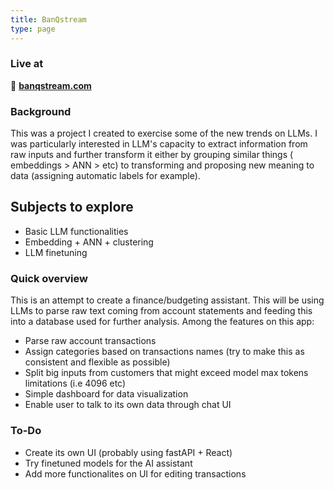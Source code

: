 ```yaml
---
title: BanQstream
type: page
---
```


### Live at

💸 [**banqstream.com**](banqstream.com)

### Background

This was a project I created to exercise some of the new trends on LLMs. I was particularly interested in LLM's capacity to extract information from raw inputs and further transform it either by grouping similar things ( embeddings > ANN > etc) to transforming and proposing new meaning to data (assigning automatic labels for example).

## Subjects to explore

- Basic LLM functionalities
- Embedding + ANN + clustering
- LLM finetuning

### Quick overview

This is an attempt to create a finance/budgeting assistant. This will be using LLMs to parse raw text coming from account statements and feeding this into a database used for further analysis. Among the features on this app:

- Parse raw account transactions
- Assign categories based on transactions names (try to make this as consistent and flexible as possible)
- Split big inputs from customers that might exceed model max tokens limitations (i.e 4096 etc)
- Simple dashboard for data visualization
- Enable user to talk to its own data through chat UI

### To-Do

- Create its own UI (probably using fastAPI + React)
- Try finetuned models for the AI assistant
- Add more functionalites on UI for editing transactions
